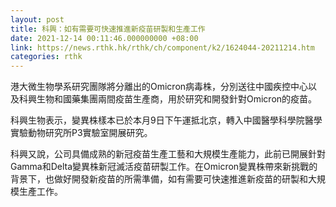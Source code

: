 ```yaml
---
layout: post
title: 科興：如有需要可快速推進新疫苗研製和生產工作
date: 2021-12-14 00:11:46.000000000 +08:00
link: https://news.rthk.hk/rthk/ch/component/k2/1624044-20211214.htm
categories: rthk
---
```


港大微生物學系研究團隊將分離出的Omicron病毒株，分別送往中國疾控中心以及科興生物和國藥集團兩間疫苗生產商，用於研究和開發針對Omicron的疫苗。

科興生物表示，變異株樣本已於本月9日下午運抵北京，轉入中國醫學科學院醫學實驗動物研究所P3實驗室開展研究。

科興又說，公司具備成熟的新冠疫苗生產工藝和大規模生產能力，此前已開展針對Gamma和Delta變異株新冠滅活疫苗研製工作。在Omicron變異株帶來新挑戰的背景下，也做好開發新疫苗的所需準備，如有需要可快速推進新疫苗的研製和大規模生產工作。
